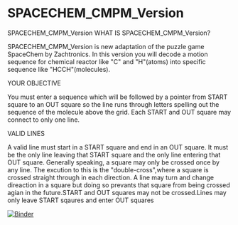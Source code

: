 # SPACECHEM_CMPM_Version

SPACECHEM_CMPM_Version WHAT IS SPACECHEM_CMPM_Version?

SPACECHEM_CMPM_Version is new adaptation of the puzzle game SpaceChem by Zachtronics. In this version you will decode a motion sequence for chemical reactor like "C" and "H"(atoms) into specific sequence like "HCCH"(molecules).

YOUR OBJECTIVE

You must enter a sequence which will be followed by a pointer from START square to an OUT square so the line runs through letters spelling out the sequence of the molecule above the grid. Each START and OUT square may connect to only one line.

VALID LINES

A valid line must start in a START square and end in an OUT square. It must be the only line leaving that START square and the only line entering that OUT square. Generally speaking, a square may only be crossed once by any line. The excution to this is the "double-cross",where a square is crossed straight through in each direction. A line may turn and change direaction in a square but doing so prevants that square from being crossed agian in the future.START and OUT squares may not be crossed.Lines may only leave START sqaures and enter OUT squares


[![Binder](https://mybinder.org/badge_logo.svg)](https://mybinder.org/v2/gh/GSisodiyaShweta/SPACECHEM_CMPM_Version.git/main?labpath=Code.ipynb)
